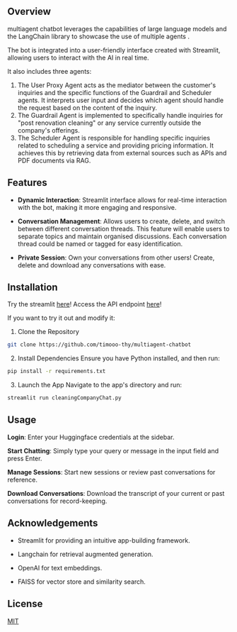 ## Overview

multiagent chatbot leverages the capabilities of large language models and the LangChain library to showcase the use of multiple agents .

The bot is integrated into a user-friendly interface created with Streamlit, allowing users to interact with the AI in real time.

It also includes three agents:

1. The User Proxy Agent acts as the mediator between the customer's inquiries and the specific functions of the Guardrail and Scheduler agents. It interprets user input and decides which agent should handle the request based on the content of the inquiry.
2. The Guardrail Agent is implemented to specifically handle inquiries for "post renovation cleaning" or any service currently outside the company's offerings.
3. The Scheduler Agent is responsible for handling specific inquiries related to scheduling a service and providing pricing information. It achieves this by retrieving data from external sources such as APIs and PDF documents via RAG.

## Features

- **Dynamic Interaction**: Streamlit interface allows for real-time interaction with the bot, making it more engaging and responsive.

- **Conversation Management**: Allows users to create, delete, and switch between different conversation threads. This feature will enable users to separate topics and maintain organised discussions. Each conversation thread could be named or tagged for easy identification.

- **Private Session**: Own your conversations from other users! Create, delete and download any conversations with ease.

## Installation

Try the streamlit [here](https://multiagentchatbot.streamlit.app/)!
Access the API endpoint [here](https://multiagent-api-e1c2b87287a3.herokuapp.com/)!

If you want to try it out and modify it:

1. Clone the Repository

```bash
git clone https://github.com/timooo-thy/multiagent-chatbot
```

2. Install Dependencies
   Ensure you have Python installed, and then run:

```bash
pip install -r requirements.txt
```

3. Launch the App
   Navigate to the app's directory and run:

```bash
streamlit run cleaningCompanyChat.py
```

## Usage

**Login**: Enter your Huggingface credentials at the sidebar.

**Start Chatting**: Simply type your query or message in the input field and press Enter.

**Manage Sessions**: Start new sessions or review past conversations for reference.

**Download Conversations**: Download the transcript of your current or past conversations for record-keeping.

## Acknowledgements

- Streamlit for providing an intuitive app-building framework.

- Langchain for retrieval augmented generation.

- OpenAI for text embeddings.

- FAISS for vector store and similarity search.

## License

[MIT](https://opensource.org/license/mit/)
